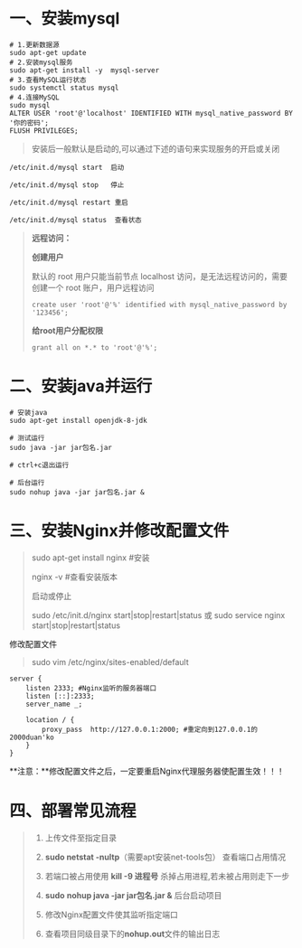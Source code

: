 # 一、安装mysql

```
# 1.更新数据源
sudo apt-get update
# 2.安装mysql服务
sudo apt-get install -y  mysql-server
# 3.查看MySQL运行状态
sudo systemctl status mysql
# 4.连接MySQL
sudo mysql
ALTER USER 'root'@'localhost' IDENTIFIED WITH mysql_native_password BY '你的密码';
FLUSH PRIVILEGES;
```

> 安装后一般默认是启动的,可以通过下述的语句来实现服务的开启或关闭

```
/etc/init.d/mysql start  启动
 
/etc/init.d/mysql stop   停止
 
/etc/init.d/mysql restart 重启
 
/etc/init.d/mysql status  查看状态
```

> **远程访问：**
>
> **创建用户**
>
> 默认的 root 用户只能当前节点 localhost 访问，是无法远程访问的，需要创建一个 root 账户，用户远程访问
>
> `create user 'root'@'%' identified with mysql_native_password by '123456';`
>
> **给root用户分配权限**
>
> `grant all on *.* to 'root'@'%';`

# 二、安装java并运行

```
# 安装java
sudo apt-get install openjdk-8-jdk

# 测试运行
sudo java -jar jar包名.jar

# ctrl+c退出运行

# 后台运行
sudo nohup java -jar jar包名.jar &
```

# 三、安装Nginx并修改配置文件

> sudo apt-get install nginx #安装
>
> nginx -v #查看安装版本
>
> 启动或停止
>
> sudo /etc/init.d/nginx start|stop|restart|status
> 或
> sudo service nginx start|stop|restart|status

修改配置文件

> sudo vim /etc/nginx/sites-enabled/default

```
server {
	listen 2333; #Nginx监听的服务器端口
	listen [::]:2333;
	server_name _;

	location / {
		proxy_pass  http://127.0.0.1:2000; #重定向到127.0.0.1的2000duan'ko
	}
}
```

**注意：**修改配置文件之后，一定要重启Nginx代理服务器使配置生效！！！

# 四、部署常见流程

> 1. 上传文件至指定目录
>
> 2. **sudo netstat -nultp**（需要apt安装net-tools包） 查看端口占用情况
> 3. 若端口被占用使用 **kill -9 进程号** 杀掉占用进程,若未被占用则走下一步
> 4. **sudo** **nohup java -jar jar包名.jar &** 后台启动项目
> 5. 修改Nginx配置文件使其监听指定端口
> 6. 查看项目同级目录下的**nohup.out**文件的输出日志

